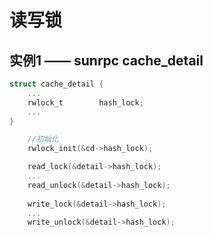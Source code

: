 # 读写锁
## 实例1 —— sunrpc cache_detail
```c
struct cache_detail {
	...
	rwlock_t		hash_lock;
	...
}

	//初始化
	rwlock_init(&cd->hash_lock);

	read_lock(&detail->hash_lock);
	...
	read_unlock(&detail->hash_lock);
  
	write_lock(&detail->hash_lock);
	...
	write_unlock(&detail->hash_lock);
  ```
